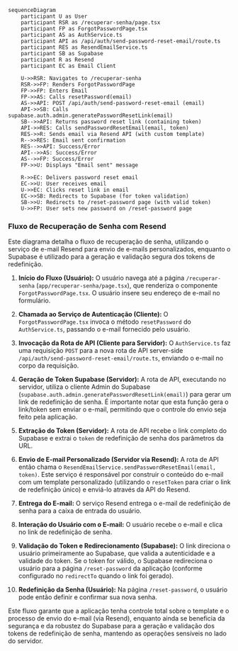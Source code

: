 ```mermaid
sequenceDiagram
    participant U as User
    participant RSR as /recuperar-senha/page.tsx
    participant FP as ForgotPasswordPage.tsx
    participant AS as AuthService.ts
    participant API as /api/auth/send-password-reset-email/route.ts
    participant RES as ResendEmailService.ts
    participant SB as Supabase
    participant R as Resend
    participant EC as Email Client

    U->>RSR: Navigates to /recuperar-senha
    RSR->>FP: Renders ForgotPasswordPage
    FP->>FP: Enters Email
    FP->>AS: Calls resetPassword(email)
    AS->>API: POST /api/auth/send-password-reset-email (email)
    API->>SB: Calls supabase.auth.admin.generatePasswordResetLink(email)
    SB-->>API: Returns password reset link (containing token)
    API->>RES: Calls sendPasswordResetEmail(email, token)
    RES->>R: Sends email via Resend API (with custom template)
    R-->>RES: Email sent confirmation
    RES-->>API: Success/Error
    API-->>AS: Success/Error
    AS-->>FP: Success/Error
    FP->>U: Displays "Email sent" message

    R->>EC: Delivers password reset email
    EC->>U: User receives email
    U->>EC: Clicks reset link in email
    EC->>SB: Redirects to Supabase (for token validation)
    SB->>U: Redirects to /reset-password page (with valid token)
    U->>FP: User sets new password on /reset-password page
```

### Fluxo de Recuperação de Senha com Resend

Este diagrama detalha o fluxo de recuperação de senha, utilizando o serviço de e-mail Resend para envio de e-mails personalizados, enquanto o Supabase é utilizado para a geração e validação segura dos tokens de redefinição.

1.  **Início do Fluxo (Usuário):** O usuário navega até a página `/recuperar-senha` (`app/recuperar-senha/page.tsx`), que renderiza o componente `ForgotPasswordPage.tsx`. O usuário insere seu endereço de e-mail no formulário.

2.  **Chamada ao Serviço de Autenticação (Cliente):** O `ForgotPasswordPage.tsx` invoca o método `resetPassword` do `AuthService.ts`, passando o e-mail fornecido pelo usuário.

3.  **Invocação da Rota de API (Cliente para Servidor):** O `AuthService.ts` faz uma requisição `POST` para a nova rota de API server-side `/api/auth/send-password-reset-email/route.ts`, enviando o e-mail no corpo da requisição.

4.  **Geração de Token Supabase (Servidor):** A rota de API, executando no servidor, utiliza o cliente Admin do Supabase (`supabase.auth.admin.generatePasswordResetLink(email)`) para gerar um link de redefinição de senha. É importante notar que esta função gera o link/token sem enviar o e-mail, permitindo que o controle do envio seja feito pela aplicação.

5.  **Extração do Token (Servidor):** A rota de API recebe o link completo do Supabase e extrai o `token` de redefinição de senha dos parâmetros da URL.

6.  **Envio de E-mail Personalizado (Servidor via Resend):** A rota de API então chama o `ResendEmailService.sendPasswordResetEmail(email, token)`. Este serviço é responsável por construir o conteúdo do e-mail com um template personalizado (utilizando o `resetToken` para criar o link de redefinição único) e enviá-lo através da API do Resend.

7.  **Entrega do E-mail:** O serviço Resend entrega o e-mail de redefinição de senha para a caixa de entrada do usuário.

8.  **Interação do Usuário com o E-mail:** O usuário recebe o e-mail e clica no link de redefinição de senha.

9.  **Validação do Token e Redirecionamento (Supabase):** O link direciona o usuário primeiramente ao Supabase, que valida a autenticidade e a validade do token. Se o token for válido, o Supabase redireciona o usuário para a página `/reset-password` da aplicação (conforme configurado no `redirectTo` quando o link foi gerado).

10. **Redefinição da Senha (Usuário):** Na página `/reset-password`, o usuário pode então definir e confirmar sua nova senha.

Este fluxo garante que a aplicação tenha controle total sobre o template e o processo de envio do e-mail (via Resend), enquanto ainda se beneficia da segurança e da robustez do Supabase para a geração e validação dos tokens de redefinição de senha, mantendo as operações sensíveis no lado do servidor.
